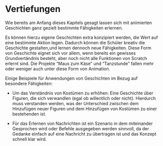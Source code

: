 Vertiefungen
============

Wie bereits am Anfang dieses Kapitels gesagt lassen sich mit animierten Geschichten ganz gezielt bestimmte Fähigkeiten erlernen.

Es können hierzu eigene Geschichten extra konzipiert werden, die Wert auf eine bestimmte Aktion legen. Dadurch können die Schüler kreativ die Geschichte gestalten,und lernen dennoch neue Fähigkeiten. Diese Form von Geschichte eignet sich vor allem, wenn bereits ein gewisses Grundvertändnis besteht, aber noch nicht alle Funktionen von Scratch erlernt sind. Die Projekte “Maus zum Käse” und “Tanzstunde” fallen mehr oder weniger auch unter diese Form von Animation.

Einige Beispiele für Anwendungen von Geschichten im Bezug auf besondere Fähigkeiten:

-   Um das Verständnis von Kostümen zu erhöhen: Eine Geschichte über Figuren, die sich verwandlen (egal ob willentlich oder nicht). Hierdurch muss verstanden werden, was der Unterschied zwischen dem Hinzufügen neuer Figuren und dem Hinzufügen von Kostümen zu einer bestehenden ist.

-   Für das Erlernen von Nachrichten ist ein Szenario in dem miteinander Gesprochen wird oder Befehle ausgegeben werden sinnvoll, da der Gedanke einfach auf eine Nachricht zu übertragen ist und das Konzept schnell klar wird.
